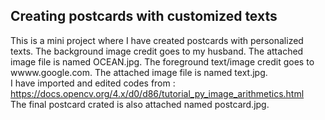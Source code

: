 ## Creating postcards with customized texts
This is a mini project where I have created postcards with personalized texts. 
The background image credit goes to my husband. The attached image file is named OCEAN.jpg.
The foreground text/image credit goes to wwww.google.com. The attached image file is named text.jpg.   
I have imported and edited codes from : https://docs.opencv.org/4.x/d0/d86/tutorial_py_image_arithmetics.html  
The final postcard crated is also attached named postcard.jpg.


